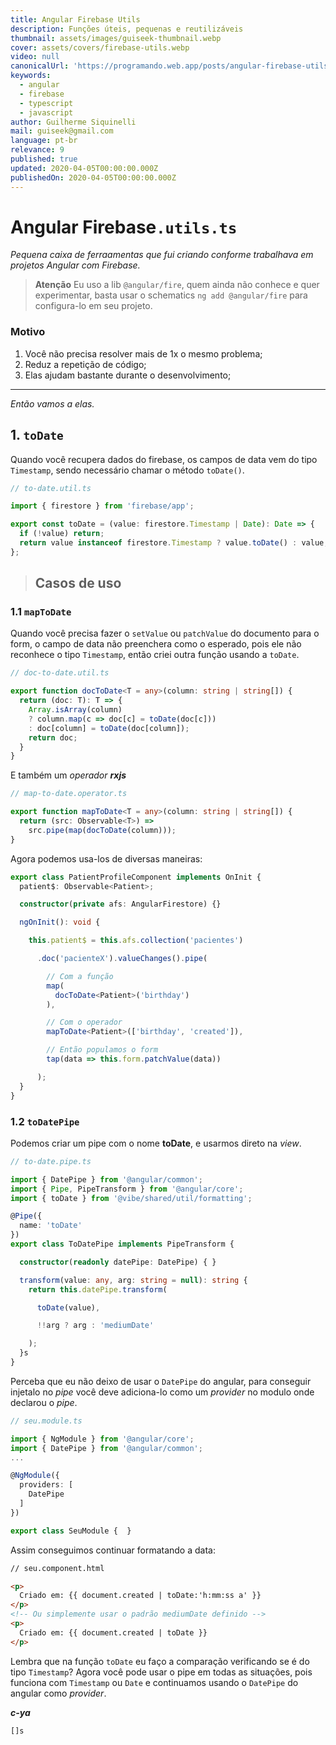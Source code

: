 ```yaml
---
title: Angular Firebase Utils
description: Funções úteis, pequenas e reutilizáveis
thumbnail: assets/images/guiseek-thumbnail.webp
cover: assets/covers/firebase-utils.webp
video: null
canonicalUrl: 'https://programando.web.app/posts/angular-firebase-utils'
keywords:
  - angular
  - firebase
  - typescript
  - javascript
author: Guilherme Siquinelli
mail: guiseek@gmail.com
language: pt-br
relevance: 9
published: true
updated: 2020-04-05T00:00:00.000Z
publishedOn: 2020-04-05T00:00:00.000Z
---
```


# Angular Firebase`.utils.ts`

_Pequena caixa de ferraamentas que fui criando conforme trabalhava em projetos Angular com Firebase._

> __Atenção__
> Eu uso a lib `@angular/fire`, quem ainda não conhece e quer experimentar, basta usar o schematics `ng add @angular/fire` para configura-lo em seu projeto.

### Motivo

1. Você não precisa resolver mais de 1x o mesmo problema;
2. Reduz a repetição de código;
3. Elas ajudam bastante durante o desenvolvimento;

----------

_Então vamos a elas._

## 1. `toDate`
Quando você recupera dados do firebase, os campos de data vem do tipo `Timestamp`, sendo necessário chamar o método `toDate()`.

```ts
// to-date.util.ts

import { firestore } from 'firebase/app';

export const toDate = (value: firestore.Timestamp | Date): Date => {
  if (!value) return;
  return value instanceof firestore.Timestamp ? value.toDate() : value;
};
```

> Casos de uso
> -

### 1.1 `mapToDate`

Quando você precisa fazer o `setValue` ou `patchValue` do documento para o form, o campo de data não preenchera como o esperado, pois ele não reconhece o tipo `Timestamp`, então criei outra função usando a `toDate`.

```ts
// doc-to-date.util.ts

export function docToDate<T = any>(column: string | string[]) {
  return (doc: T): T => {
    Array.isArray(column)
    ? column.map(c => doc[c] = toDate(doc[c]))
    : doc[column] = toDate(doc[column]);
    return doc;
  }
}
```

E também um _operador **rxjs**_

```ts
// map-to-date.operator.ts

export function mapToDate<T = any>(column: string | string[]) {
  return (src: Observable<T>) =>
    src.pipe(map(docToDate(column)));
}
```

Agora podemos usa-los de diversas maneiras:

```ts
export class PatientProfileComponent implements OnInit {
  patient$: Observable<Patient>;

  constructor(private afs: AngularFirestore) {}

  ngOnInit(): void {

    this.patient$ = this.afs.collection('pacientes')

      .doc('pacienteX').valueChanges().pipe(

        // Com a função
        map(
          docToDate<Patient>('birthday')
        ),

        // Com o operador
        mapToDate<Patient>(['birthday', 'created']),

        // Então populamos o form
        tap(data => this.form.patchValue(data))

      );
  }
}
```

### 1.2 `toDatePipe`

Podemos criar um pipe com o nome __toDate__, e usarmos direto na _view_.
```ts
// to-date.pipe.ts

import { DatePipe } from '@angular/common';
import { Pipe, PipeTransform } from '@angular/core';
import { toDate } from '@vibe/shared/util/formatting';

@Pipe({
  name: 'toDate'
})
export class ToDatePipe implements PipeTransform {

  constructor(readonly datePipe: DatePipe) { }

  transform(value: any, arg: string = null): string {
    return this.datePipe.transform(

      toDate(value),

      !!arg ? arg : 'mediumDate'

    );
  }s
}
```
Perceba que eu não deixo de usar o `DatePipe` do angular, para conseguir injetalo no _pipe_ você deve adiciona-lo como um _provider_ no modulo onde declarou o _pipe_.

```ts
// seu.module.ts

import { NgModule } from '@angular/core';
import { DatePipe } from '@angular/common';
...

@NgModule({
  providers: [
    DatePipe
  ]
})

export class SeuModule {  }
```

Assim conseguimos continuar formatando a data:

```html
// seu.component.html

<p>
  Criado em: {{ document.created | toDate:'h:mm:ss a' }}
</p>
<!-- Ou simplemente usar o padrão mediumDate definido -->
<p>
  Criado em: {{ document.created | toDate }}
</p>
```

Lembra que na função `toDate` eu faço a comparação verificando se é do tipo `Timestamp`? Agora você pode usar o pipe em todas as situações, pois funciona com `Timestamp` ou `Date` e continuamos usando o `DatePipe` do angular como _provider_.



**_c-ya_**

`[]s`